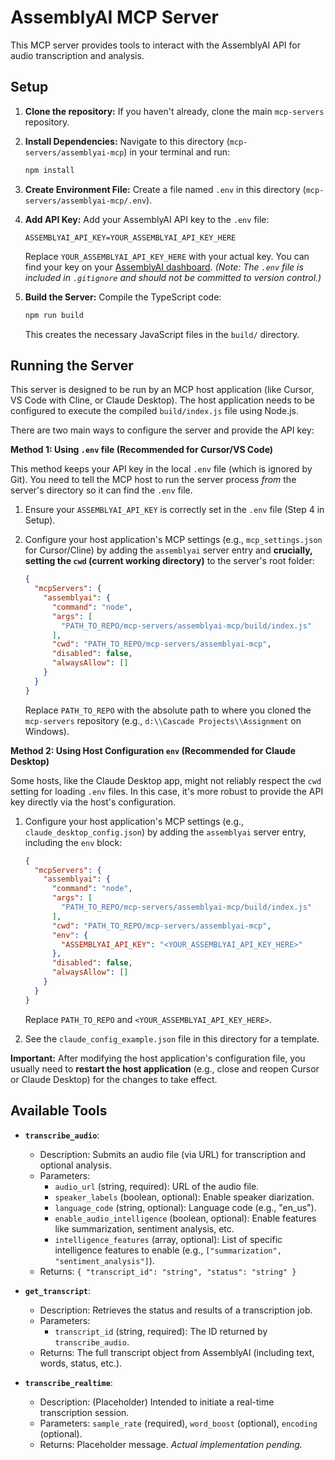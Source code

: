 # AssemblyAI MCP Server

This MCP server provides tools to interact with the AssemblyAI API for audio transcription and analysis.

## Setup

1.  **Clone the repository:**
    If you haven't already, clone the main `mcp-servers` repository.

2.  **Install Dependencies:**
    Navigate to this directory (`mcp-servers/assemblyai-mcp`) in your terminal and run:
    ```bash
    npm install
    ```

3.  **Create Environment File:**
    Create a file named `.env` in this directory (`mcp-servers/assemblyai-mcp/.env`).

4.  **Add API Key:**
    Add your AssemblyAI API key to the `.env` file:
    ```
    ASSEMBLYAI_API_KEY=YOUR_ASSEMBLYAI_API_KEY_HERE
    ```
    Replace `YOUR_ASSEMBLYAI_API_KEY_HERE` with your actual key. You can find your key on your [AssemblyAI dashboard](https://app.assemblyai.com/).
    *(Note: The `.env` file is included in `.gitignore` and should not be committed to version control.)*

5.  **Build the Server:**
    Compile the TypeScript code:
    ```bash
    npm run build
    ```
    This creates the necessary JavaScript files in the `build/` directory.

## Running the Server

This server is designed to be run by an MCP host application (like Cursor, VS Code with Cline, or Claude Desktop). The host application needs to be configured to execute the compiled `build/index.js` file using Node.js.

There are two main ways to configure the server and provide the API key:

**Method 1: Using `.env` file (Recommended for Cursor/VS Code)**

This method keeps your API key in the local `.env` file (which is ignored by Git). You need to tell the MCP host to run the server process *from* the server's directory so it can find the `.env` file.

1.  Ensure your `ASSEMBLYAI_API_KEY` is correctly set in the `.env` file (Step 4 in Setup).
2.  Configure your host application's MCP settings (e.g., `mcp_settings.json` for Cursor/Cline) by adding the `assemblyai` server entry and **crucially, setting the `cwd` (current working directory)** to the server's root folder:

    ```json
    {
      "mcpServers": {
        "assemblyai": {
          "command": "node",
          "args": [
            "PATH_TO_REPO/mcp-servers/assemblyai-mcp/build/index.js"
          ],
          "cwd": "PATH_TO_REPO/mcp-servers/assemblyai-mcp",
          "disabled": false,
          "alwaysAllow": []
        }
      }
    }
    ```
    Replace `PATH_TO_REPO` with the absolute path to where you cloned the `mcp-servers` repository (e.g., `d:\\Cascade Projects\\Assignment` on Windows).

**Method 2: Using Host Configuration `env` (Recommended for Claude Desktop)**

Some hosts, like the Claude Desktop app, might not reliably respect the `cwd` setting for loading `.env` files. In this case, it's more robust to provide the API key directly via the host's configuration.

1.  Configure your host application's MCP settings (e.g., `claude_desktop_config.json`) by adding the `assemblyai` server entry, including the `env` block:

    ```json
    {
      "mcpServers": {
        "assemblyai": {
          "command": "node",
          "args": [
            "PATH_TO_REPO/mcp-servers/assemblyai-mcp/build/index.js"
          ],
          "cwd": "PATH_TO_REPO/mcp-servers/assemblyai-mcp",
          "env": {
            "ASSEMBLYAI_API_KEY": "<YOUR_ASSEMBLYAI_API_KEY_HERE>"
          },
          "disabled": false,
          "alwaysAllow": []
        }
      }
    }
    ```
    Replace `PATH_TO_REPO` and `<YOUR_ASSEMBLYAI_API_KEY_HERE>`.
2.  See the `claude_config_example.json` file in this directory for a template.

**Important:** After modifying the host application's configuration file, you usually need to **restart the host application** (e.g., close and reopen Cursor or Claude Desktop) for the changes to take effect.

## Available Tools

*   **`transcribe_audio`**:
    *   Description: Submits an audio file (via URL) for transcription and optional analysis.
    *   Parameters:
        *   `audio_url` (string, required): URL of the audio file.
        *   `speaker_labels` (boolean, optional): Enable speaker diarization.
        *   `language_code` (string, optional): Language code (e.g., "en_us").
        *   `enable_audio_intelligence` (boolean, optional): Enable features like summarization, sentiment analysis, etc.
        *   `intelligence_features` (array, optional): List of specific intelligence features to enable (e.g., `["summarization", "sentiment_analysis"]`).
    *   Returns: `{ "transcript_id": "string", "status": "string" }`

*   **`get_transcript`**:
    *   Description: Retrieves the status and results of a transcription job.
    *   Parameters:
        *   `transcript_id` (string, required): The ID returned by `transcribe_audio`.
    *   Returns: The full transcript object from AssemblyAI (including text, words, status, etc.).

*   **`transcribe_realtime`**:
    *   Description: (Placeholder) Intended to initiate a real-time transcription session.
    *   Parameters: `sample_rate` (required), `word_boost` (optional), `encoding` (optional).
    *   Returns: Placeholder message. *Actual implementation pending.*